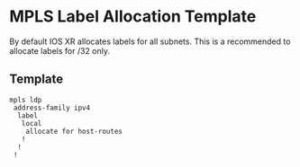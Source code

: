 # MPLS Label Allocation Template

By default IOS XR allocates labels for all subnets. This is a recommended to allocate labels for /32 only.

## Template

```text
mpls ldp
 address-family ipv4
  label
   local
    allocate for host-routes
   !
  !
 !
```

